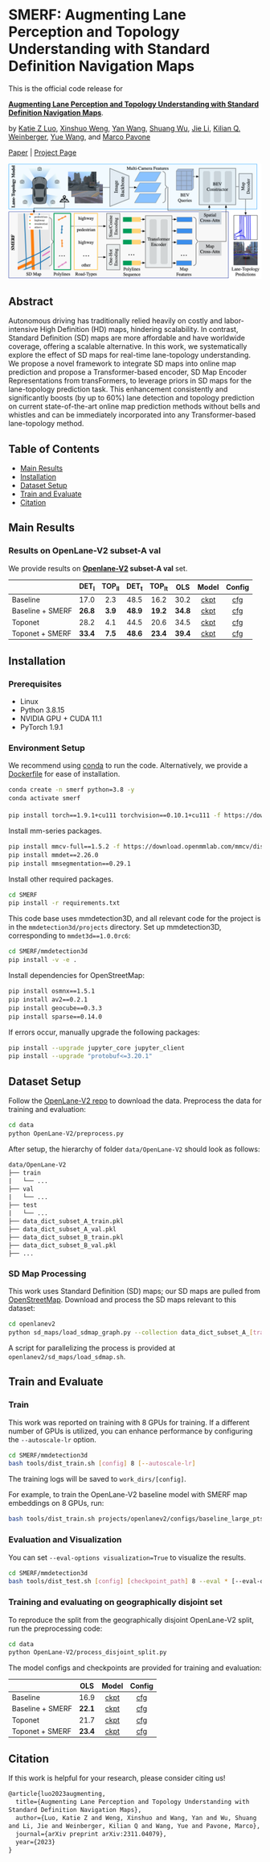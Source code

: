 # SMERF: Augmenting Lane Perception and Topology Understanding with Standard Definition Navigation Maps


This is the official code release for

[**Augmenting Lane Perception and Topology Understanding with Standard Definition Navigation Maps**](https://arxiv.org/abs/2311.04079v1).

by [Katie Z Luo](https://www.cs.cornell.edu/~katieluo/), [Xinshuo Weng](https://www.xinshuoweng.com/), [Yan Wang](https://www.cs.cornell.edu/~yanwang/), [Shuang Wu](https://scholar.google.com/citations?user=LKk1jdMAAAAJ&hl=en), [Jie Li](https://scholar.google.com/citations?user=_I3COxAAAAAJ&hl=en), [Kilian Q. Weinberger](https://www.cs.cornell.edu/~kilian/), [Yue Wang](https://yuewang.xyz/), and [Marco Pavone](https://web.stanford.edu/~pavone/)

[Paper](https://arxiv.org/abs/2311.04079v1) | [Project Page]()


![Figure](assets/model.png)

## Abstract
Autonomous driving has traditionally relied heavily on costly and labor-intensive High Definition (HD) maps, hindering scalability. In contrast, Standard Definition (SD) maps are more affordable and have worldwide coverage, offering a scalable alternative. In this work, we systematically explore the effect of SD maps for real-time lane-topology understanding. We propose a novel framework to integrate SD maps into online map prediction and propose a Transformer-based encoder, SD Map Encoder Representations from transFormers, to leverage priors in SD maps for the lane-topology prediction task. This enhancement consistently and significantly boosts (by up to 60%) lane detection and topology prediction on current state-of-the-art online map prediction methods without bells and whistles and can be immediately incorporated into any Transformer-based lane-topology method.

<!-- ### TL;DR:
We provide the first  -->

## Table of Contents
- [Main Results](#main-results)
- [Installation](#installation)
- [Dataset Setup](#dataset-setup)
- [Train and Evaluate](#train-and-evaluate)
- [Citation](#citation)

## Main Results

### Results on OpenLane-V2 subset-A val

We provide results on **[Openlane-V2](https://github.com/OpenDriveLab/OpenLane-V2) subset-A val** set.

|                  | DET<sub>l</sub> | TOP<sub>ll</sub> | DET<sub>t</sub> | TOP<sub>lt</sub> |  OLS | Model | Config |
|------------------|:---------------:|:----------------:|:---------------:|:----------------:|:----:|:-----:|:------:|
|     Baseline     |       17.0      |        2.3       |       48.5      |       16.2       | 30.2 |  [ckpt](https://drive.google.com/file/d/1xC_wr7m_Uitwkdz6ioipGtlg3HY9pKA_/view?usp=sharing) |   [cfg](mmdetection3d/projects/openlanev2/configs/baseline_large_ptsrep.py)  |
| Baseline + SMERF |       **26.8**      |        **3.9**       |       **48.9**      |       **19.2**       | **34.8** |  [ckpt](https://drive.google.com/file/d/1JxtOIwLD27HeL-CZGIrt4beYXW8Pw7N3/view?usp=sharing) |   [cfg](mmdetection3d/projects/openlanev2/configs/baseline_large_ptsrep_smerf.py)  |
|      Toponet     |       28.2      |        4.1       |       44.5      |       20.6       | 34.5 |  [ckpt](https://drive.google.com/file/d/1Qy-sH5cUco_HTtG8xxyV-4FxRZezB_qS/view?usp=sharing) |   [cfg](mmdetection3d/projects/toponet_openlanev2/configs/toponet_r50_8x1_24e_olv2_subset_A.py)  |
|  Toponet + SMERF |       **33.4**      |        **7.5**       |       **48.6**      |       **23.4**       | **39.4** |  [ckpt](https://drive.google.com/file/d/1SN1CQOq8tMBXbSF4Sh3LLcrRqR4pjR22/view?usp=sharing) |   [cfg](mmdetection3d/projects/toponet_openlanev2/configs/toponet_smerf.py)  |


## Installation

### Prerequisites

- Linux
- Python 3.8.15
- NVIDIA GPU + CUDA 11.1
- PyTorch 1.9.1

### Environment Setup
We recommend using [conda](https://www.anaconda.com/download) to run the code. Alternatively, we provide a [Dockerfile](Dockerfile) for ease of installation.

```bash
conda create -n smerf python=3.8 -y
conda activate smerf

pip install torch==1.9.1+cu111 torchvision==0.10.1+cu111 -f https://download.pytorch.org/whl/torch_stable.html
```

Install mm-series packages.
```bash
pip install mmcv-full==1.5.2 -f https://download.openmmlab.com/mmcv/dist/cu111/torch1.9.0/index.html
pip install mmdet==2.26.0
pip install mmsegmentation==0.29.1
```

Install other required packages.
```bash
cd SMERF
pip install -r requirements.txt
```

This code base uses mmdetection3D, and all relevant code for the project is in the `mmdetection3d/projects` directory. Set up mmdetection3D, corresponding to `mmdet3d==1.0.0rc6`:
```bash
cd SMERF/mmdetection3d
pip install -v -e .
```

Install dependencies for OpenStreetMap:
```bash
pip install osmnx==1.5.1
pip install av2==0.2.1
pip install geocube==0.3.3
pip install sparse==0.14.0
```

If errors occur, manually upgrade the following packages:
```bash
pip install --upgrade jupyter_core jupyter_client
pip install --upgrade "protobuf<=3.20.1"
```


## Dataset Setup
Follow the [OpenLane-V2 repo](https://github.com/OpenDriveLab/OpenLane-V2/blob/v1.0.0/data) to download the data. Preprocess the data for training and evaluation:
 <!-- and run the [preprocessing](https://github.com/OpenDriveLab/OpenLane-V2/tree/v1.0.0/data#preprocess) code. -->

```bash
cd data
python OpenLane-V2/preprocess.py 
```

After setup, the hierarchy of folder `data/OpenLane-V2` should look as follows:
```
data/OpenLane-V2
├── train
|   └── ...
├── val
|   └── ...
├── test
|   └── ...
├── data_dict_subset_A_train.pkl
├── data_dict_subset_A_val.pkl
├── data_dict_subset_B_train.pkl
├── data_dict_subset_B_val.pkl
├── ...
```

### SD Map Processing
This work uses Standard Definition (SD) maps; our SD maps are pulled from [OpenStreetMap](https://www.openstreetmap.org). Download and process the SD maps relevant to this dataset:

```bash
cd openlanev2
python sd_maps/load_sdmap_graph.py --collection data_dict_subset_A_[train/val] --city_names [train/val]_city
```

A script for parallelizing the process is provided at `openlanev2/sd_maps/load_sdmap.sh`.


## Train and Evaluate 

### Train

This work was reported on training with 8 GPUs for training. If a different number of GPUs is utilized, you can enhance performance by configuring the `--autoscale-lr` option. 

```bash
cd SMERF/mmdetection3d
bash tools/dist_train.sh [config] 8 [--autoscale-lr]
```
The training logs will be saved to `work_dirs/[config]`.

For example, to train the OpenLane-V2 baseline model with SMERF map embeddings on 8 GPUs, run:
```bash 
bash tools/dist_train.sh projects/openlanev2/configs/baseline_large_ptsrep_smerf.py 8
```

### Evaluation and Visualization
You can set `--eval-options visualization=True` to visualize the results.

```bash
cd SMERF/mmdetection3d
bash tools/dist_test.sh [config] [checkpoint_path] 8 --eval * [--eval-options visualization=True visualization_num=200]
```

### Training and evaluating on geographically disjoint set
To reproduce the split from the geographically disjoint OpenLane-V2 split, run the preprocessing code:
```bash
cd data
python OpenLane-V2/process_disjoint_split.py
```

The model configs and checkpoints are provided for training and evaluation:

|                  |  OLS | Model | Config |
|------------------|:----:|:-----:|:------:|
|     Baseline     | 16.9 |  [ckpt](https://drive.google.com/file/d/16b84LmalpMHYUxpS3o_XdV4wvcVIfZSl/view?usp=share_link) |   [cfg](mmdetection3d/projects/openlanev2/configs/baseline_large_ptsrep_disjoint.py)  |
| Baseline + SMERF | **22.1** |  [ckpt](https://drive.google.com/file/d/1uldQ8e9cDsUa9f0Jc7fWWXIyDSGalJus/view?usp=sharing) |   [cfg](mmdetection3d/projects/openlanev2/configs/baseline_large_ptsrep_disjoint_smerf.py)  |
|      Toponet     | 21.7 |  [ckpt]() |   [cfg](mmdetection3d/projects/toponet_openlanev2/configs/toponet_disjoint.py)  |
|  Toponet + SMERF | **23.4** |  [ckpt]() |   [cfg](mmdetection3d/projects/toponet_openlanev2/configs/toponet_disjoint_smerf.py)  |

## Citation
If this work is helpful for your research, please consider citing us!

```
@article{luo2023augmenting,
  title={Augmenting Lane Perception and Topology Understanding with Standard Definition Navigation Maps},
  author={Luo, Katie Z and Weng, Xinshuo and Wang, Yan and Wu, Shuang and Li, Jie and Weinberger, Kilian Q and Wang, Yue and Pavone, Marco},
  journal={arXiv preprint arXiv:2311.04079},
  year={2023}
}
```
